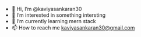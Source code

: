 - 👋 Hi, I’m @kaviyasankaran30
- 👀 I’m interested in something intersting
- 🌱 I’m currently learning mern stack
- 📫 How to reach me kaviyasankaran30@gmail.com


<!---
kaviyasankaran30/kaviyasankaran30 is a ✨ special ✨ repository because its `README.md` (this file) appears on your GitHub profile.
You can click the Preview link to take a look at your changes.
--->
